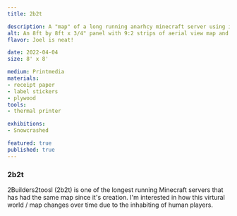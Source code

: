 ```yaml
---
title: 2b2t

description: A "map" of a long running anarhcy minecraft server using images of the world.
alt: An 8ft by 8ft x 3/4" panel with 9:2 strips of aerial view map and 3:4 labels of structures that occur within the minecraft server 2b2t.
flavor: Joel is neat!

date: 2022-04-04
size: 8' x 8'

medium: Printmedia
materials:
- receipt paper
- label stickers
- plywood
tools:
- thermal printer

exhibitions:
- Snowcrashed

featured: true
published: true
---
```

### 2b2t
2Builders2toosl (2b2t) is one of the longest running Minecraft servers that has had the same map since it's creation.
I'm interested in how this virtural world / map changes over time due to the inhabiting of human players.
